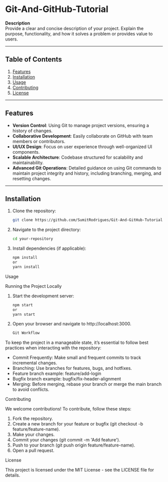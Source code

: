 # Git-And-GitHub-Tutorial

**Description**  
Provide a clear and concise description of your project. Explain the purpose, functionality, and how it solves a problem or provides value to users.

---

## Table of Contents

1. [Features](#features)
2. [Installation](#installation)
3. [Usage](#usage)
4. [Contributing](#contributing)
5. [License](#license)

---

## Features

- **Version Control**: Using Git to manage project versions, ensuring a history of changes.
- **Collaborative Development**: Easily collaborate on GitHub with team members or contributors.
- **UI/UX Design**: Focus on user experience through well-organized UI components.
- **Scalable Architecture**: Codebase structured for scalability and maintainability.
- **Advanced Git Operations**: Detailed guidance on using Git commands to maintain project integrity and history, including branching, merging, and resetting changes.

---

## Installation

1. Clone the repository:

   ```bash
   git clone https://github.com/SumitRodrigues/Git-And-GitHub-Tutorial.git


2. Navigate to the project directory:

   ```bash
   cd your-repository

3. Install dependencies (if applicable):

   ```bash
   npm install
   or
   yarn install

Usage

Running the Project Locally

1. Start the development server:

    ```bash
    npm start
    or
    yarn start

2. Open your browser and navigate to http://localhost:3000.

   ```bash
   Git Workflow

To keep the project in a manageable state, it’s essential to follow best practices when interacting with the repository:
- Commit Frequently: Make small and frequent commits to track incremental changes.
- Branching: Use branches for features, bugs, and hotfixes.
- Feature branch example: feature/add-login
- Bugfix branch example: bugfix/fix-header-alignment
- Merging: Before merging, rebase your branch or merge the main branch to avoid conflicts.

Contributing

We welcome contributions! To contribute, follow these steps:
1. Fork the repository.
2. Create a new branch for your feature or bugfix (git checkout -b feature/feature-name).
3. Make your changes.
4. Commit your changes (git commit -m 'Add feature').
5. Push to your branch (git push origin feature/feature-name).
6. Open a pull request.

License

This project is licensed under the MIT License - see the LICENSE file for details.
